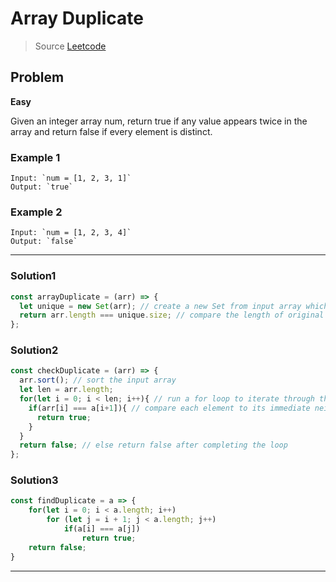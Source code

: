 # Array Duplicate

> Source [Leetcode](https://leetcode.com/problems/contains-duplicate/)

## Problem

**Easy**

Given an integer array num, return true if any value appears twice in the array and return false if every element is distinct.

### Example 1

```
Input: `num = [1, 2, 3, 1]`
Output: `true`
```

### Example 2

```
Input: `num = [1, 2, 3, 4]`
Output: `false`
```

---

### Solution1

```JavaScript
const arrayDuplicate = (arr) => {
  let unique = new Set(arr); // create a new Set from input array which removes duplicates and retains unique values
  return arr.length === unique.size; // compare the length of original array to the size of the set. If different, original array had duplicates;
};
```

### Solution2

```JavaScript
const checkDuplicate = (arr) => {
  arr.sort(); // sort the input array
  let len = arr.length;
  for(let i = 0; i < len; i++){ // run a for loop to iterate through the array
    if(arr[i] === a[i+1]){ // compare each element to its immediate neighbor to the right and return true if match found
      return true;
    }
  }
  return false; // else return false after completing the loop
};
```

### Solution3

```JavaScript
const findDuplicate = a => {
    for(let i = 0; i < a.length; i++)
        for (let j = i + 1; j < a.length; j++)
            if(a[i] === a[j])
                return true;
    return false;
}
```

---
